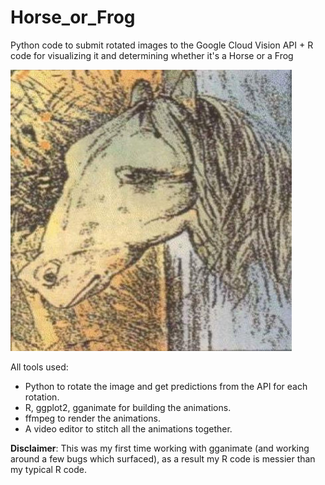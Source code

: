 # Horse_or_Frog
Python code to submit rotated images to the Google Cloud Vision API + R code for visualizing it and determining whether it's a Horse or a Frog 


![](frog-horse_450.jpg)


All tools used:

* Python to rotate the image and get predictions from the API for each rotation.
* R, ggplot2, gganimate for building the animations.
* ffmpeg to render the animations.
* A video editor to stitch all the animations together.

**Disclaimer**: This was my first time working with gganimate (and working around a few bugs which surfaced), as a result my R code is messier than my typical R code.
